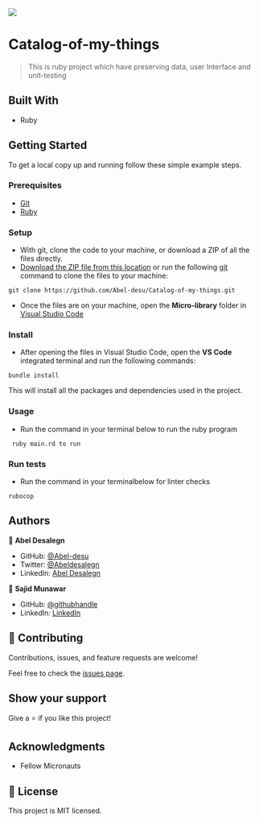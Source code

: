 ![](https://img.shields.io/badge/Microverse-blueviolet)
# Catalog-of-my-things
> This is ruby project which have preserving data, user Interface and unit-testing
## Built With

- Ruby


## Getting Started

To get a local copy up and running follow these simple example steps.

### Prerequisites
- [Git](https://www.linode.com/docs/guides/how-to-install-git-on-linux-mac-and-windows/)
- [Ruby](https://github.com/microverseinc/curriculum-ruby/blob/main/simple-ruby/articles/ruby_installation_instructions.md)

### Setup
- With git, clone the code to your machine, or download a ZIP of all the files directly.
- [Download the ZIP file from this location](https://github.com/t-bello7/micro-library/archive/refs/heads/dev.zip) or run the following [git](https://git-scm.com/) command to clone the files to your machine:

```
git clone https://github.com/Abel-desu/Catalog-of-my-things.git
```
- Once the files are on your machine, open the **Micro-library** folder in [Visual Studio Code](https://code.visualstudio.com/download)
### Install
- After opening the files in Visual Studio Code, open the **VS Code** integrated terminal and run the following commands:

```
bundle install
```
This will install all the packages and dependencies used in the project.

### Usage
- Run the command in your terminal below to run the ruby program

```
 ruby main.rd to run
```
### Run tests
- Run the command in your terminalbelow for linter checks
```
rubocop
```


## Authors

👤 **Abel Desalegn**

- GitHub: [@Abel-desu](https://github.com/Abel-desu)
- Twitter: [@Abeldesalegn](https://twitter.com/abeldesalegn97)
- LinkedIn: [Abel Desalegn](https://www.linkedin.com/in/abel-desalegn92)

👤 **Sajid Munawar**

- GitHub: [@githubhandle](https://github.com/sajid-munawar)
- LinkedIn: [LinkedIn](https://linkedin.com/in/sajid-munawar)
 

## 🤝 Contributing

Contributions, issues, and feature requests are welcome!

Feel free to check the [issues page](https://github.com/sajid-munawar/OOP-school-library/issues).

## Show your support

Give a ⭐️ if you like this project!

## Acknowledgments

- Fellow Micronauts

## 📝 License

This project is MIT licensed.
